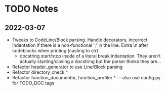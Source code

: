 # TODO Notes

## 2022-03-07

* Tweaks to CodeLine/Block parsing. Handle decorators, incorrect indentation if there is a non-functional ';' in the line. Extra \n after codeblocks when printing (casting to str)
	- docstring start/stop inside of a literal break indentation. They aren't actually starting/closing a docstring but the parser thinks they are...
* Refactor header_generator to use Line/Block parsing
* Refactor directory_check ^
* Refactor function_documentor, function_profiler ^ -- also use config.py for TODO_DOC tags
